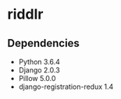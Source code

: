 # riddlr

## Dependencies
- Python 3.6.4
- Django 2.0.3
- Pillow 5.0.0
- django-registration-redux 1.4